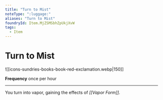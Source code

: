 ```yaml
---
title: "Turn to Mist"
noteType: ":luggage:"
aliases: "Turn to Mist"
foundryId: Item.MjZSMSbhZpUkjXvW
tags:
  - Item
---
```


# Turn to Mist
![[icons-sundries-books-book-red-exclamation.webp|150]]

**Frequency** once per hour

* * *

You turn into vapor, gaining the effects of _[[Vapor Form]]_.
